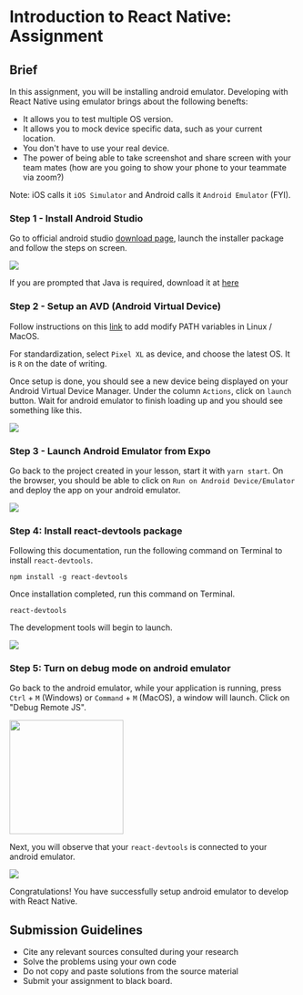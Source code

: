 # Introduction to React Native: Assignment

## Brief

In this assignment, you will be installing android emulator. Developing with React Native using emulator brings about the following benefts:

- It allows you to test multiple OS version.
- It allows you to mock device specific data, such as your current location.
- You don't have to use your real device.
- The power of being able to take screenshot and share screen with your team mates (how are you going to show your phone to your teammate via zoom?)

Note: iOS calls it `iOS Simulator` and Android calls it `Android Emulator` (FYI).

### Step 1 - Install Android Studio

Go to official android studio [download page](https://developer.android.com/studio), launch the installer package and follow the steps on screen.

<img src="./assets/images/android-download-page.png" />

If you are prompted that Java is required, download it at [here](https://www.oracle.com/java/technologies/downloads)

### Step 2 - Setup an AVD (Android Virtual Device)

Follow instructions on this [link](https://docs.expo.dev/workflow/android-studio-emulator/) to add modify PATH variables in Linux / MacOS.

For standardization, select `Pixel XL` as device, and choose the latest OS. It is `R` on the date of writing.

Once setup is done, you should see a new device being displayed on your Android Virtual Device Manager. Under the column `Actions`, click on `launch` button. Wait for android emulator to finish loading up and you should see something like this.

<img src="./assets/images/emulator.png" />

### Step 3 - Launch Android Emulator from Expo

Go back to the project created in your lesson, start it with `yarn start`. On the browser, you should be able to click on `Run on Android Device/Emulator` and deploy the app on your android emulator.

<img src="./assets/images/launch-android-emulator.png" />

### Step 4: Install react-devtools package

Following this documentation, run the following command on Terminal to install `react-devtools`.

```
npm install -g react-devtools
```

Once installation completed, run this command on Terminal.

```
react-devtools
```

The development tools will begin to launch.

<img src="./assets/images/dev-tools-launch.png" />

### Step 5: Turn on debug mode on android emulator

Go back to the android emulator, while your application is running, press `Ctrl` + `M` (Windows) or `Command` + `M` (MacOS), a window will launch. Click on "Debug Remote JS".

<img src="./assets/images/shake.png" width="200px" />

Next, you will observe that your `react-devtools` is connected to your android emulator.

<img src="./assets/images/connect-debugger.png" />

Congratulations! You have successfully setup android emulator to develop with React Native.

## Submission Guidelines

- Cite any relevant sources consulted during your research
- Solve the problems using your own code
- Do not copy and paste solutions from the source material
- Submit your assignment to black board.
